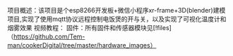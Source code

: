 项目概述：该项目是个esp8266开发板+微信小程序xr-frame+3D(blender)建模项目,实现了使用mqtt协议远程控制电饭煲的开与关，以及实现了可视化温度计和烟雾效果
视频教程：
固件：所有固件和传感器模块见[!files]（https://github.com/Tem-man/cookerDigital/tree/master/hardware_images）
